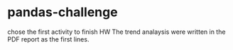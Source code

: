 # pandas-challenge
 chose the first activity to finish HW 
 The trend analaysis were written in the PDF report as the first lines.
